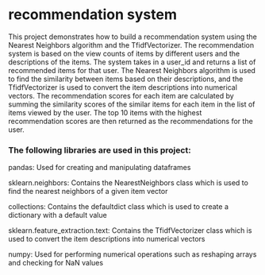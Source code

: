 # recommendation system

This project demonstrates how to build a recommendation system using the Nearest Neighbors algorithm and the TfidfVectorizer. The recommendation system is based on the view counts of items by different users and the descriptions of the items. The system takes in a user_id and returns a list of recommended items for that user. The Nearest Neighbors algorithm is used to find the similarity between items based on their descriptions, and the TfidfVectorizer is used to convert the item descriptions into numerical vectors. The recommendation scores for each item are calculated by summing the similarity scores of the similar items for each item in the list of items viewed by the user. The top 10 items with the highest recommendation scores are then returned as the recommendations for the user.




### The following libraries are used in this project:

pandas: Used for creating and manipulating dataframes

sklearn.neighbors: Contains the NearestNeighbors class which is used to find the nearest neighbors of a given item vector

collections: Contains the defaultdict class which is used to create a dictionary with a default value

sklearn.feature_extraction.text: Contains the TfidfVectorizer class which is used to convert the item descriptions into numerical vectors

numpy: Used for performing numerical operations such as reshaping arrays and checking for NaN values
